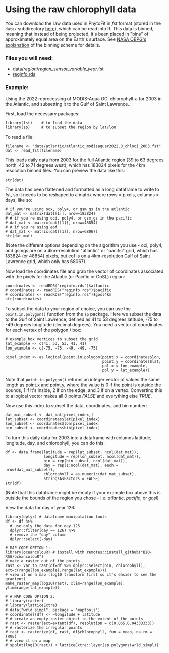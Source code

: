 # Using the raw chlorophyll data

You can download the raw data used in PhytoFit in *fst* format (stored in the `data/` subdirectory [here](https://github.com/BIO-RSG/PhytoFit/tree/master/data)), which can be read into R. This data is binned, meaning that instead of being projected, it's been placed in "bins" of approximately equal area on the Earth's surface. See [NASA OBPG's explanation](https://oceancolor.gsfc.nasa.gov/docs/format/l3bins/) of the binning scheme for details.  

### Files you will need:  

- data/*region*/*region_sensor_variable_year*.fst  
- [reginfo.rds](https://github.com/BIO-RSG/PhytoFit/raw/master/reginfo.rds)  

### Example:

Using the 2022 reprocessing of MODIS-Aqua OCI chlorophyll-a for 2003 in the Atlantic, and subsetting it to the Gulf of Saint Lawrence...  

First, load the necessary packages:  

```{r}
library(fst)    # to load the data
library(sp)     # to subset the region by lat/lon
```

To read a file:

```{r}
filename <- "data/atlantic/atlantic_modisaquar2022.0_chloci_2003.fst"
dat <- read_fst(filename)
```

This loads daily data from 2003 for the full Atlantic region (39 to 63 degrees north, 42 to 71 degrees west), which has 183824 pixels for the 4km resolution binned files. You can preview the data like this:  

```{r}
str(dat)
```

The data has been flattened and formatted as a long dataframe to write to fst, so it needs to be reshaped to a matrix where rows = pixels, columns = days, like so:  

```{r}
# if you're using ocx, poly4, or gsm_gs in the atlantic
dat_mat <- matrix(dat[[1]], nrow=183824)
# # if you're using oci, poly4, or gsm_gs in the pacific
# dat_mat <- matrix(dat[[1]], nrow=48854)
# # if you're using eof
# dat_mat <- matrix(dat[[1]], nrow=68067)
str(dat_mat)
```

(Note the different options depending on the algorithm you use - oci, poly4, and gsmgs are on a 4km-resolution "atlantic" or "pacific" grid, which has 183824 (or 48854) pixels, but eof is on a 4km-resolution Gulf of Saint Lawrence grid, which only has 68067)  

Now load the coordinates file and grab the vector of coordinates associated with the pixels for the Atlantic (or Pacific or GoSL) region:  

```{r}
coordinates <- readRDS("reginfo.rds")$atlantic
# coordinates <- readRDS("reginfo.rds")$pacific
# coordinates <- readRDS("reginfo.rds")$gosl4km
str(coordinates)
```

To subset the data to your region of choice, you can use the `point.in.polygon()` function from the `sp` package. Here we subset the data to the Gulf of Saint Lawrence, defined as 41 to 53 degrees latitude, -75 to -49 degrees longitude (decimal degrees). You need a vector of coordinates for each vertex of the polygon / box:  

```{r}
# example box vertices to subset the grid
lat_example <- c(41, 53, 53, 41, 41)
lon_example <- c(-75, -75, -49, -49, -75)

pixel_index <- as.logical(point.in.polygon(point.x = coordinates$lon,
                                           point.y = coordinates$lat,
                                           pol.x = lon_example,
                                           pol.y = lat_example))
```

Note that `point.in.polygon()` returns an integer vector of values the same length as point.x and point.y, where the value is 0 if the point is outside the bounds, 1 if it's inside, 2 if on the edge, and 3 if on a vertex. Converting this to a logical vector makes all 0 points *FALSE* and everything else *TRUE*.  

Now use this index to subset the data, coordinates, and bin number:  

```{r}
dat_mat_subset <- dat_mat[pixel_index,]
lat_subset <- coordinates$lat[pixel_index]
lon_subset <- coordinates$lon[pixel_index]
bin_subset <- coordinates$bin[pixel_index]
```

To turn this daily data for 2003 into a dataframe with columns latitude, longitude, day, and chlorophyll, you can do this:  

```{r}
df <- data.frame(latitude = rep(lat_subset, ncol(dat_mat)),
                 longitude = rep(lon_subset, ncol(dat_mat)),
                 bin = rep(bin_subset, ncol(dat_mat)),
                 day = rep(1:ncol(dat_mat), each = nrow(dat_mat_subset)),
                 chlorophyll = as.numeric(dat_mat_subset),
                 stringsAsFactors = FALSE)
str(df)
```

(Note that this dataframe might be empty if your example box above this is outside the bounds of the region you chose - i.e. *atlantic*, *pacific*, or *gosl*)  

View the data for day of year 126:  

```{r}
library(dplyr) # dataframe manipulation tools
df <- df %>%
  # use only the data for day 126
  dplyr::filter(day == 126) %>%
  # remove the "day" column
  dplyr::select(-day)

# MAP CODE OPTION 1:
library(oceancolouR) # install with remotes::install_github("BIO-RSG/oceancolouR")
# make a raster out of the points
rast <- var_to_rast(df=df %>% dplyr::select(bin, chlorophyll), ext=c(range(lon_example),range(lat_example)))
# view it on a map (log10 transform first so it's easier to see the gradient)
make_raster_map(log10(rast), xlim=range(lon_example), ylim=range(lat_example))

# # MAP CODE OPTION 2:
# library(raster)
# library(latticeExtra)
# data("wrld_simpl", package = "maptools")
# coordinates(df) <- ~longitude + latitude
# # create an empty raster object to the extent of the points
# rast <- raster(ext=extent(df), resolution = c(0.065,0.04333333))
# # rasterize the irregular points
# rast <- rasterize(df, rast, df$chlorophyll, fun = mean, na.rm = TRUE)
# # view it on a map
# spplot(log10(rast)) + latticeExtra::layer(sp.polygons(wrld_simpl))
```
